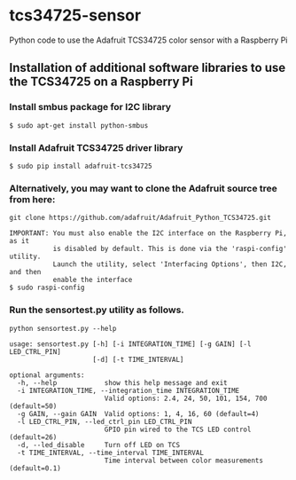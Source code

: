 # tcs34725-sensor
Python code to use the Adafruit TCS34725 color sensor with a Raspberry Pi 

## Installation of additional software libraries to use the TCS34725 on a Raspberry Pi

### Install smbus package for I2C library
    $ sudo apt-get install python-smbus

### Install Adafruit TCS34725 driver library
    $ sudo pip install adafruit-tcs34725

### Alternatively, you may want to clone the Adafruit source tree from here:
    git clone https://github.com/adafruit/Adafruit_Python_TCS34725.git

    IMPORTANT: You must also enable the I2C interface on the Raspberry Pi, as it 
               is disabled by default. This is done via the 'raspi-config' utility.
               Launch the utility, select 'Interfacing Options', then I2C, and then 
               enable the interface
    $ sudo raspi-config

### Run the sensortest.py utility as follows.
    python sensortest.py --help
    
    usage: sensortest.py [-h] [-i INTEGRATION_TIME] [-g GAIN] [-l LED_CTRL_PIN]
                         [-d] [-t TIME_INTERVAL]
                         
    optional arguments:
      -h, --help            show this help message and exit
      -i INTEGRATION_TIME, --integration_time INTEGRATION_TIME
                            Valid options: 2.4, 24, 50, 101, 154, 700 (default=50)
      -g GAIN, --gain GAIN  Valid options: 1, 4, 16, 60 (default=4)
      -l LED_CTRL_PIN, --led_ctrl_pin LED_CTRL_PIN
                            GPIO pin wired to the TCS LED control (default=26)
      -d, --led_disable     Turn off LED on TCS
      -t TIME_INTERVAL, --time_interval TIME_INTERVAL
                            Time interval between color measurements (default=0.1)
